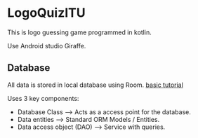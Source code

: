# LogoQuizITU
This is logo guessing game programmed in kotlin.

Use Android studio Giraffe.

## Database
All data is stored in local database using Room. 
<a href="https://developer.android.com/training/data-storage/room">basic tutorial</a>

Uses 3 key components:
* Database Class --> Acts as a access point for the database.
* Data entities --> Standard ORM Models / Entities.
* Data access object (DAO) --> Service with queries.


